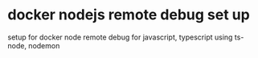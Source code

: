 # docker nodejs remote debug set up
setup for docker node remote debug for javascript, typescript using ts-node, nodemon